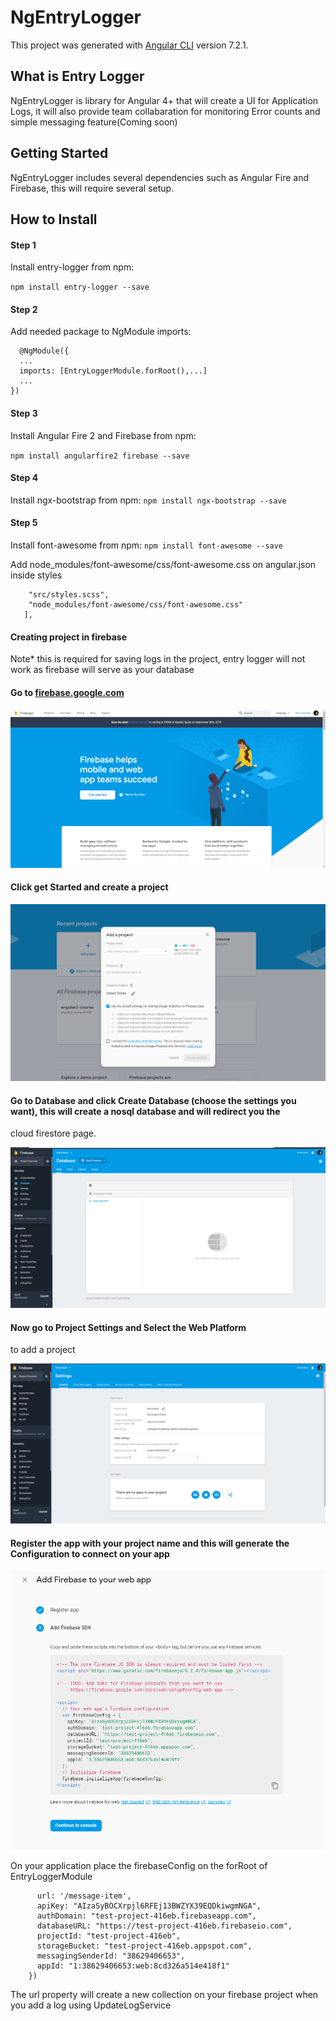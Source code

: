 # NgEntryLogger

This project was generated with [Angular CLI](https://github.com/angular/angular-cli) version 7.2.1.

## What is Entry Logger
NgEntryLogger is library for Angular 4+ that will create a UI for Application Logs, it will also provide team collabaration for
monitoring Error counts and simple messaging feature(Coming soon)

## Getting Started
NgEntryLogger includes several dependencies such as Angular Fire
and Firebase, this will require several setup.

## How to Install
#### Step 1

Install entry-logger from npm:

```npm install entry-logger --save```

#### Step 2

Add needed package to NgModule imports:

```import { EntryLoggerModule } from 'entry-logger';
  @NgModule({
  ...
  imports: [EntryLoggerModule.forRoot(),...]
  ...
})
```

#### Step 3
Install Angular Fire 2 and Firebase from npm:

```npm install angularfire2 firebase --save```


#### Step 4
Install ngx-bootstrap from npm:
```npm install ngx-bootstrap --save```


#### Step 5
Install font-awesome from npm:
```npm install font-awesome --save```

Add node_modules/font-awesome/css/font-awesome.css on angular.json
inside styles

 ```"styles": [
     "src/styles.scss",
     "node_modules/font-awesome/css/font-awesome.css"
    ],
```

#### Creating project in firebase
Note* this is required for saving logs in the project, entry logger will not work as firebase will serve as your database

#### Go to [firebase.google.com](https://firebase.google.com)
![Firebase](src/images/firebase.PNG "Title")

#### Click get Started and create a project
![Creating Project](src/images/create-project.PNG "Title")


#### Go to Database and click Create Database (choose the settings you want), this will create a nosql database and will redirect you the
cloud firestore page.

![Firestore](src/images/firestore.PNG "Title")

#### Now go to Project Settings and Select the Web Platform
to add a project

![Project Settings](src/images/settings.PNG "Title")

#### Register the app with your project name and this will generate the Configuration to connect on your app

![Configuration](src/images/configuration.PNG "Title")

On your application place the firebaseConfig on the forRoot
of EntryLoggerModule


``` EntryLoggerModule.forRoot({
      url: '/message-item',
      apiKey: "AIzaSyBOCXrpjl6RFEj13BWZYX39EQDkiwgmNGA",
      authDomain: "test-project-416eb.firebaseapp.com",
      databaseURL: "https://test-project-416eb.firebaseio.com",
      projectId: "test-project-416eb",
      storageBucket: "test-project-416eb.appspot.com",
      messagingSenderId: "38629406653",
      appId: "1:38629406653:web:8cd326a514e418f1"
    })
```
The url property will create a new collection on your firebase project when you add a log using  UpdateLogService